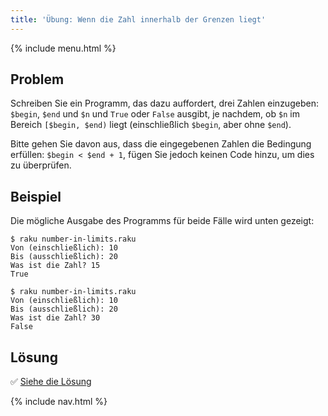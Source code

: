 ```yaml
---
title: 'Übung: Wenn die Zahl innerhalb der Grenzen liegt'
---
```


{% include menu.html %}

## Problem

Schreiben Sie ein Programm, das dazu auffordert, drei Zahlen einzugeben: `$begin`, `$end` und `$n` und `True` oder `False` ausgibt, je nachdem, ob `$n` im Bereich `[$begin, $end)` liegt (einschließlich `$begin`, aber ohne `$end`).

Bitte gehen Sie davon aus, dass die eingegebenen Zahlen die Bedingung erfüllen: `$begin < $end + 1`, fügen Sie jedoch keinen Code hinzu, um dies zu überprüfen.

## Beispiel

Die mögliche Ausgabe des Programms für beide Fälle wird unten gezeigt:

```console
$ raku number-in-limits.raku
Von (einschließlich): 10
Bis (ausschließlich): 20
Was ist die Zahl? 15
True

$ raku number-in-limits.raku
Von (einschließlich): 10
Bis (ausschließlich): 20
Was ist die Zahl? 30
False
```

## Lösung

✅ [Siehe die Lösung](solution)

{% include nav.html %}
